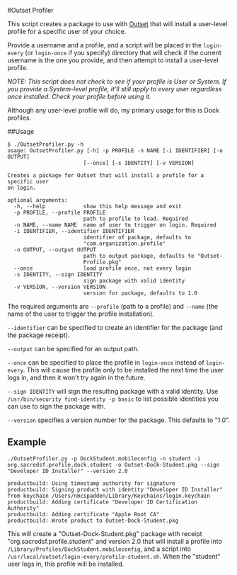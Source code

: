 #Outset Profiler

This script creates a package to use with [Outset](https://github.com/chilcote/outset) that will install a user-level profile for a specific user of your choice.

Provide a username and a profile, and a script will be placed in the `login-every` (or `login-once` if you specify) directory that will check if the current username is the one you provide, and then attempt to install a user-level profile.

*NOTE: This script does not check to see if your profile is User or System.  If you provide a System-level profile, it'll still apply to every user regardless once installed. Check your profile before using it.*

Although any user-level profile will do, my primary usage for this is Dock profiles.

##Usage

```
$ ./OutsetProfiler.py -h
usage: OutsetProfiler.py [-h] -p PROFILE -n NAME [-i IDENTIFIER] [-o OUTPUT]
                        [--once] [-s IDENTITY] [-v VERSION]

Creates a package for Outset that will install a profile for a specific user
on login.

optional arguments:
  -h, --help            show this help message and exit
  -p PROFILE, --profile PROFILE
                        path to profile to load. Required
  -n NAME, --name NAME  name of user to trigger on login. Required
  -i IDENTIFIER, --identifier IDENTIFIER
                        identifier of package, defaults to
                        "com.organization.profile"
  -o OUTPUT, --output OUTPUT
                        path to output package, defaults to "Outset-
                        Profile.pkg"
  --once                load profile once, not every login
  -s IDENTITY, --sign IDENTITY
                        sign package with valid identity
  -v VERSION, --version VERSION
                        version for package, defaults to 1.0
```

The required arguments are `--profile` (path to a profile) and `--name` (the name of the user to trigger the profile installation).

`--identifier` can be specified to create an identifier for the package (and the package receipt).  

`--output` can be specified for an output path.

`--once` can be specified to place the profile in `login-once` instead of `login-every`.  This will cause the profile only to be installed the next time the user logs in, and then it won't try again in the future.

`--sign IDENTITY` will sign the resulting package with a valid identity.  Use `/usr/bin/security find-identity -p basic` to list possible identities you can use to sign the package with.

`--version` specifies a version number for the package. This defaults to "1.0".

## Example

```
./OutsetProfiler.py -p DockStudent.mobileconfig -n student -i org.sacredsf.profile.dock.student -o Outset-Dock-Student.pkg --sign "Developer ID Installer" --version 2.0

productbuild: Using timestamp authority for signature
productbuild: Signing product with identity "Developer ID Installer" from keychain /Users/nmcspadden/Library/Keychains/login.keychain
productbuild: Adding certificate "Developer ID Certification Authority"
productbuild: Adding certificate "Apple Root CA"
productbuild: Wrote product to Outset-Dock-Student.pkg
```

This will create a "Outset-Dock-Student.pkg" package with receipt "org.sacredsf.profile.student" and version 2.0 that will install a profile into `/Library/Profiles/DockStudent.mobileconfig`, and a script into `/usr/local/outset/login-every/profile-student.sh`. When the "student" user logs in, this profile will be installed.
